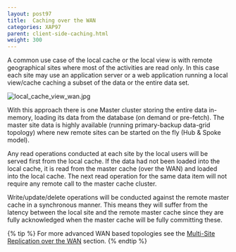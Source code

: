 ```yaml
---
layout: post97
title:  Caching over the WAN
categories: XAP97
parent: client-side-caching.html
weight: 300
---
```




A common use case of the local cache or the local view is with remote geographical sites where most of the activities are read only. In this case each site may use an application server or a web application running a local view/cache caching a subset of the data or the entire data set.

![local_cache_view_wan.jpg](/attachment_files/local_cache_view_wan.jpg)

With this approach there is one Master cluster storing the entire data in-memory, loading its data from the database (on demand or pre-fetch). The master site data is highly available (running primary-backup data-grid topology) where new remote sites can be started on the fly (Hub & Spoke model).

Any read operations conducted at each site by the local users will be served first from the local cache. If the data had not been loaded into the local cache, it is read from the master cache (over the WAN) and loaded into the local cache. The next read operation for the same data item will not require any remote call to the master cache cluster.

Write/update/delete operations will be conducted against the remote master cache in a synchronous manner. This means they will suffer from the latency between the local site and the remote master cache since they are fully acknowledged when the master cache will be fully committing these.

{% tip %}
For more advanced WAN based topologies see the [Multi-Site Replication over the WAN](./multi-site-replication-over-the-wan.html) section.
{% endtip %}


